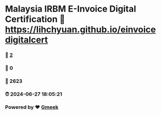 # Malaysia IRBM E-Invoice Digital Certification :link: https://lihchyuan.github.io/einvoicedigitalcert 
### :page_facing_up: [2](https://lihchyuan.github.io/einvoicedigitalcert/tag.html) 
### :speech_balloon: 0 
### :hibiscus: 2623 
### :alarm_clock: 2024-06-27 18:05:21 
### Powered by :heart: [Gmeek](https://github.com/Meekdai/Gmeek)
